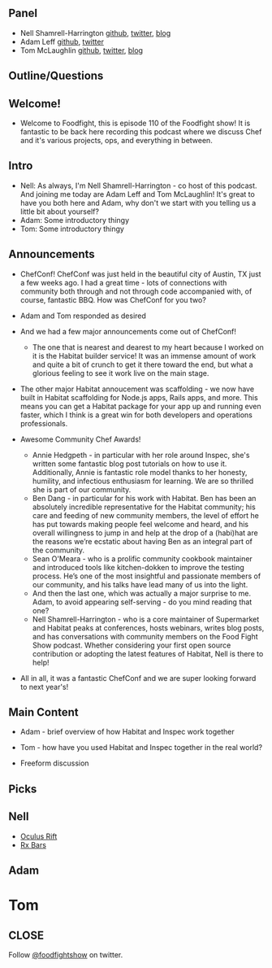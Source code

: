 Panel<a name="panel"></a>
-----

* Nell Shamrell-Harrington [github](https://github.com/nellshamrell), [twitter](https://twitter.com/nellshamrell), [blog](http://nellshamrell.com/)
* Adam Leff [github](https://github.com/adamleff), [twitter](https://twitter.com/adamleff)
* Tom McLaughlin [github](https://github.com/tmclaugh), [twitter](https://twitter.com/tmclaughbos), [blog](https://blog.threatstack.com/test-driven-security-with-chef-inspec)

Outline/Questions
-----------------

## Welcome!
* Welcome to Foodfight, this is episode 110 of the Foodfight show!  It is fantastic to be back here recording this podcast where we discuss Chef and it's various projects, ops, and everything in between.

## Intro
  * Nell: As always, I'm Nell Shamrell-Harrington - co host of this podcast.  And joining me today are Adam Leff and Tom McLaughlin!  It's great to have you both here and Adam, why don't we start with you telling us a little bit about yourself?
  * Adam: Some introductory thingy
  * Tom: Some introductory thingy

## Announcements
  * ChefConf!  ChefConf was just held in the beautiful city of Austin, TX just a few weeks ago.  I had a great time - lots of connections with community both through and not through code accompanied with, of course, fantastic BBQ.  How was ChefConf for you two?
  * Adam and Tom responded as desired

  * And we had a few major announcements come out of ChefConf!  
    * The one that is nearest and dearest to my heart because I worked on it is the Habitat builder service!  It was an immense amount of work and quite a bit of crunch to get it there toward the end, but what a glorious feeling to see it work live on the main stage.
  * The other major Habitat annoucement was scaffolding - we now have built in Habitat scaffolding for Node.js apps, Rails apps, and more.  This means you can get a Habitat package for your app up and running even faster, which I think is a great win for both developers and operations professionals.
  * Awesome Community Chef Awards!
    * Annie Hedgpeth - in particular with her role around Inspec, she's written some fantastic blog post tutorials on how to use it.  Additionally, Annie is fantastic role model thanks to her honesty, humility, and infectious enthusiasm for learning. We are so thrilled she is part of our community. 
    * Ben Dang - in particular for his work with Habitat.  Ben has been an absolutely incredible representative for the Habitat community; his care and feeding of new community members, the level of effort he has put towards making people feel welcome and heard, and his overall willingness to jump in and help at the drop of a (habi)hat are the reasons we’re ecstatic about having Ben as an integral part of the community.
    * Sean O'Meara - who is a prolific community cookbook maintainer and introduced tools like kitchen-dokken to improve the testing process.  He’s one of the most insightful and passionate members of our community, and his talks have lead many of us into the light.
    * And then the last one, which was actually a major surprise to me.  Adam, to avoid appearing self-serving - do you mind reading that one?
    * Nell Shamrell-Harrington - who is a core maintainer of Supermarket and Habitat peaks at conferences, hosts webinars, writes blog posts, and has conversations with community members on the Food Fight Show podcast. Whether considering your first open source contribution or adopting the latest features of Habitat, Nell is there to help!
  * All in all, it was a fantastic ChefConf and we are super looking forward to next year's!

## Main Content

* Adam - brief overview of how Habitat and Inspec work together
* Tom - how have you used Habitat and Inspec together in the real world?

* Freeform discussion

Picks<a name="picks"></a>
-----

## Nell

* [Oculus Rift](https://www.oculus.com/)
* [Rx Bars](https://www.rxbar.com/)

## Adam

# Tom

CLOSE
-----

Follow [@foodfightshow](http://twitter.com/foodfightshow) on twitter.
